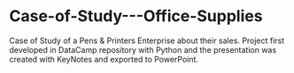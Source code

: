 # Case-of-Study---Office-Supplies
Case of Study of a Pens &amp; Printers Enterprise about their sales.
Project first developed in DataCamp repository with Python and the presentation was created with KeyNotes and exported to PowerPoint.
